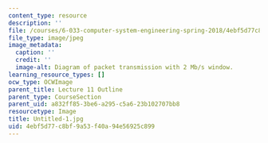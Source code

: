 ```yaml
---
content_type: resource
description: ''
file: /courses/6-033-computer-system-engineering-spring-2018/4ebf5d77c8bf9a53f40a94e56925c899_Untitled-1.jpg
file_type: image/jpeg
image_metadata:
  caption: ''
  credit: ''
  image-alt: Diagram of packet transmission with 2 Mb/s window.
learning_resource_types: []
ocw_type: OCWImage
parent_title: Lecture 11 Outline
parent_type: CourseSection
parent_uid: a832ff85-3be6-a295-c5a6-23b102707bb8
resourcetype: Image
title: Untitled-1.jpg
uid: 4ebf5d77-c8bf-9a53-f40a-94e56925c899
---
```

